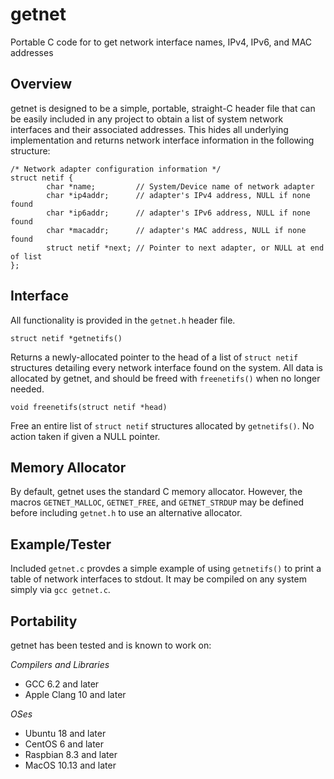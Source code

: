 # getnet
Portable C code for to get network interface names, IPv4, IPv6, and MAC addresses

## Overview

getnet is designed to be a simple, portable, straight-C header file that can be easily included in any
project to obtain a list of system network interfaces and their associated addresses.  This hides all
underlying implementation and returns network interface information in the following structure:

```
/* Network adapter configuration information */
struct netif {
        char *name;         // System/Device name of network adapter
        char *ip4addr;      // adapter's IPv4 address, NULL if none found
        char *ip6addr;      // adapter's IPv6 address, NULL if none found
        char *macaddr;      // adapter's MAC address, NULL if none found
        struct netif *next; // Pointer to next adapter, or NULL at end of list
};
```

## Interface

All functionality is provided in the `getnet.h` header file.

```
struct netif *getnetifs()
```
Returns a newly-allocated pointer to the head of a list of `struct netif` structures detailing every network interface found on the system.  All data is allocated by getnet, and should be freed with `freenetifs()` when no longer needed.

```
void freenetifs(struct netif *head)
```
Free an entire list of `struct netif` structures allocated by `getnetifs()`.  No action taken if given a NULL pointer.

## Memory Allocator

By default, getnet uses the standard C memory allocator.  However, the macros `GETNET_MALLOC`, `GETNET_FREE`, and `GETNET_STRDUP` may be defined before including `getnet.h` to use an alternative allocator.

## Example/Tester

Included `getnet.c` provdes a simple example of using `getnetifs()` to print a table of network interfaces to stdout.  It may be compiled on any system simply via `gcc getnet.c`.

## Portability

getnet has been tested and is known to work on:

*Compilers and Libraries*
- GCC 6.2 and later
- Apple Clang 10 and later

*OSes*
- Ubuntu 18 and later
- CentOS 6 and later
- Raspbian 8.3 and later
- MacOS 10.13 and later

 

